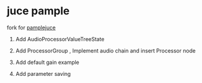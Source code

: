 # juce pample 

fork for [pamplejuce](https://github.com/sudara/pamplejuce)

1. Add AudioProcessorValueTreeState

2. Add ProcessorGroup , Implement audio chain and insert Processor node

3. Add default gain example

4. Add parameter saving